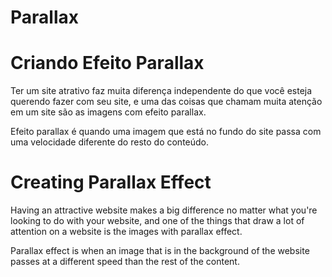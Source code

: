 # Parallax
<h1>Criando Efeito Parallax</h1>
<p>Ter um site atrativo faz muita diferença independente do que você esteja querendo fazer com seu site, e uma das coisas que chamam muita atenção em um site são as imagens com efeito parallax.</p>
<p>Efeito parallax é quando uma imagem que está no fundo do site passa com uma velocidade diferente do resto do conteúdo.</p>

</hr>
<h1>Creating Parallax Effect</h1>
<p>Having an attractive website makes a big difference no matter what you're looking to do with your website, and one of the things that draw a lot of attention on a website is the images with parallax effect.</p>
<p>Parallax effect is when an image that is in the background of the website passes at a different speed than the rest of the content.</p>


